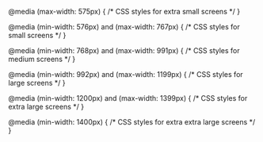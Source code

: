  <!-- 
    Media Queries in CSS:

    Media queries help in making websites responsive, meaning they adapt to different screen sizes.
    They ensure a mobile-friendly (device-friendly) design by adjusting layouts, fonts, and other styles 
    based on the screen width.

    Breakpoints: These are specific width ranges at which the design changes to enhance usability. 
    Below are the standard breakpoints:
-->

<!-- 
    1. Extra Small (XS) Devices: 
       - Applies when the screen width is less than 576px.
       - Typically used for very small mobile devices.
-->

@media (max-width: 575px) {
    /* CSS styles for extra small screens */
}

<!-- 
    2. Small (SM) Devices:
       - Screen width between 576px and 767px.
       - Suitable for most smartphones.
-->

@media (min-width: 576px) and (max-width: 767px) {
    /* CSS styles for small screens */
}

<!-- 
    3. Medium (MD) Devices:
       - Screen width between 768px and 991px.
       - Common for tablets and smaller laptops.
-->

@media (min-width: 768px) and (max-width: 991px) {
    /* CSS styles for medium screens */
}

<!-- 
    4. Large (LG) Devices:
       - Screen width between 992px and 1199px.
       - Used for larger tablets and smaller desktops.
-->

@media (min-width: 992px) and (max-width: 1199px) {
    /* CSS styles for large screens */
}

<!-- 
    5. Extra Large (XL) Devices:
       - Screen width between 1200px and 1399px.
       - Common for large desktop screens.
-->

@media (min-width: 1200px) and (max-width: 1399px) {
    /* CSS styles for extra large screens */
}

<!-- 
    6. Extra Extra Large (XXL) Devices:
       - Screen width greater than or equal to 1400px.
       - Used for high-resolution large screens.
-->

@media (min-width: 1400px) {
    /* CSS styles for extra extra large screens */
}
